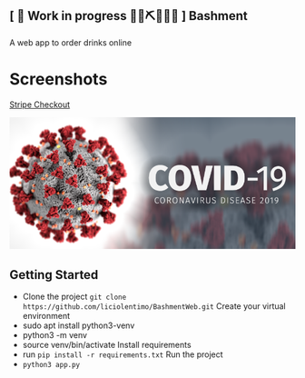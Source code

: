 ## \[ 🚧 Work in progress 👷‍♀️⛏👷🔧️🚧 \] Bashment

A web app to order drinks online

# Screenshots

<!-- [Landing Page](https://github.com/liciolentimo/BashmentWeb/blob/master/screen1.png) -->

[Stripe Checkout](https://github.com/liciolentimo/BashmentWeb/blob/master/screen2.png)

![COVID-19](https://github.com/JacksiroKe/Covid-19/blob/master/covid.png "CoronaVirus Disease 2019 Banner")


## Getting Started

- Clone the project `git clone https://github.com/liciolentimo/BashmentWeb.git`
Create your virtual environment
- sudo apt install python3-venv
- python3 -m venv
- source venv/bin/activate
Install requirements
- run `pip install -r requirements.txt`
Run the project
- `python3 app.py`


